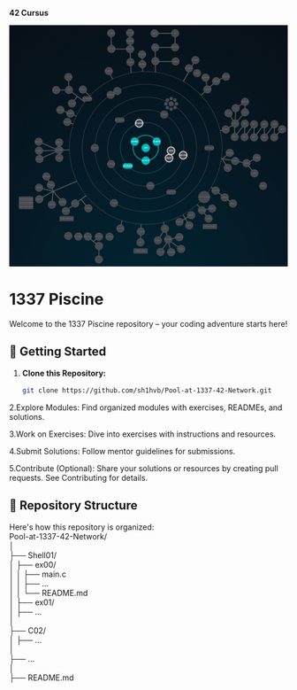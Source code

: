 <strong>42 Cursus</strong> </br>
<div align="center">
  <img src="42curs.png" alt="42 Cursus" width="">
</div>

# 1337 Piscine

Welcome to the 1337 Piscine repository – your coding adventure starts here!

## 🚀 Getting Started

1. **Clone this Repository:** 
   ```bash
   git clone https://github.com/sh1hvb/Pool-at-1337-42-Network.git

2.Explore Modules:
Find organized modules with exercises, READMEs, and solutions.

3.Work on Exercises:
Dive into exercises with instructions and resources.

4.Submit Solutions:
Follow mentor guidelines for submissions.

5.Contribute (Optional):
Share your solutions or resources by creating pull requests. See Contributing for details.
 </br>

## 📁 Repository Structure  </br>

Here's how this repository is organized: </br>
Pool-at-1337-42-Network/  </br>
│  </br>
├── Shell01/ </br>
│   ├── ex00/ </br>
│   │   ├── main.c </br>
│   │   ├── ... </br>
│   │   └── README.md  </br>
│   ├── ex01/ </br>
│   ├── ...  </br>
│  </br>
├── C02/ </br>
│   ├── ...  </br>
│   </br>
├── ...  </br>
│   </br>
├── README.md  </br>
